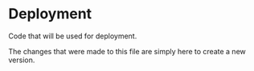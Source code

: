 # Deployment
Code that will be used for deployment.

The changes that were made to this file are simply here to create a new version.
